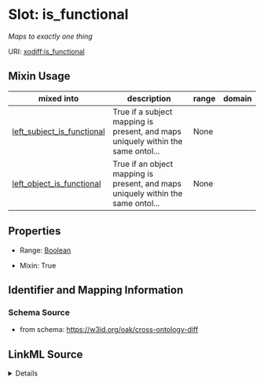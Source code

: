 

# Slot: is_functional


_Maps to exactly one thing_



URI: [xodiff:is_functional](https://w3id.org/oak/cross-ontology-diff/is_functional)



<!-- no inheritance hierarchy -->







## Mixin Usage

| mixed into | description | range | domain |
| --- | --- | --- | --- |
| [left_subject_is_functional](left_subject_is_functional.md) | True if a subject mapping is present, and maps uniquely within the same ontol... | None |  |
| [left_object_is_functional](left_object_is_functional.md) | True if an object mapping is present, and maps uniquely within the same ontol... | None |  |



## Properties

* Range: [Boolean](Boolean.md)

* Mixin: True





## Identifier and Mapping Information







### Schema Source


* from schema: https://w3id.org/oak/cross-ontology-diff




## LinkML Source

<details>
```yaml
name: is_functional
description: Maps to exactly one thing
from_schema: https://w3id.org/oak/cross-ontology-diff
rank: 1000
mixin: true
alias: is_functional
range: boolean

```
</details>